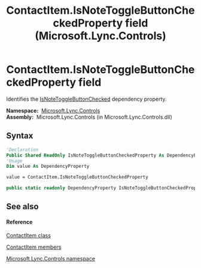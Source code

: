 ﻿---
title: ContactItem.IsNoteToggleButtonCheckedProperty field (Microsoft.Lync.Controls)
TOCTitle: IsNoteToggleButtonCheckedProperty field
ms:assetid: F:Microsoft.Lync.Controls.ContactItem.IsNoteToggleButtonCheckedProperty_DI_3_UC_OCS14MrefLyncWPF
ms:mtpsurl: https://msdn.microsoft.com/en-us/library/microsoft.lync.controls.contactitem.isnotetogglebuttoncheckedproperty_di_3_uc_ocs14mreflyncwpf(v=office.15)
ms:contentKeyID: 48589258
ms.date: 07/28/2014
mtps_version: v=office.15
f1_keywords:
- Microsoft.Lync.Controls.ContactItem.IsNoteToggleButtonCheckedProperty
dev_langs:
- CSharp
- JScript
- VB
- other
---

# ContactItem.IsNoteToggleButtonCheckedProperty field

Identifies the [IsNoteToggleButtonChecked](contactitem-isnotetogglebuttonchecked-property-microsoft-lync-controls_1.md) dependency property.

**Namespace:**  [Microsoft.Lync.Controls](microsoft-lync-controls-namespace_1.md)  
**Assembly:**  Microsoft.Lync.Controls (in Microsoft.Lync.Controls.dll)

## Syntax

``` vb
'Declaration
Public Shared ReadOnly IsNoteToggleButtonCheckedProperty As DependencyProperty
'Usage
Dim value As DependencyProperty

value = ContactItem.IsNoteToggleButtonCheckedProperty
```

``` csharp
public static readonly DependencyProperty IsNoteToggleButtonCheckedProperty
```

## See also

#### Reference

[ContactItem class](contactitem-class-microsoft-lync-controls_1.md)

[ContactItem members](contactitem-members-microsoft-lync-controls_1.md)

[Microsoft.Lync.Controls namespace](microsoft-lync-controls-namespace_1.md)

